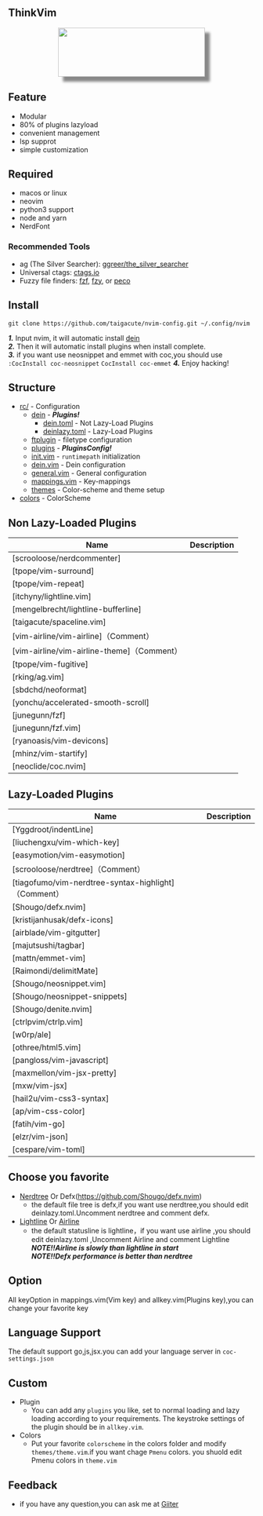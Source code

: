 ## ThinkVim 

<div align="center"><img style="width:300px;height:100px;box-shadow: 10px 10px 5px #888888;" src="https://github.com/Marlboro-go/Neovim-for-go/blob/master/screenshot/thinkvim.png"/></div>


## Feature

- Modular
- 80% of plugins lazyload
- convenient management
- lsp supprot
- simple customization
## Required
* macos or linux
* neovim
* python3 support
* node and yarn
* NerdFont
### Recommended Tools

- ag (The Silver Searcher): [ggreer/the_silver_searcher](https://github.com/ggreer/the_silver_searcher)
- Universal ctags: [ctags.io](https://ctags.io/)
- Fuzzy file finders: [fzf](https://github.com/junegunn/fzf), [fzy](https://github.com/jhawthorn/fzy), or [peco](https://github.com/peco/peco)

## Install
```
git clone https://github.com/taigacute/nvim-config.git ~/.config/nvim
```
**_1._** Input nvim, it will automatic install [dein](https://github.com/Shougo/dein.nvim)  
**_2._** Then it will automatic install plugins when install complete.  
**_3._** if you want use neosnippet and emmet with coc,you should use `:CocInstall coc-neosnippet` `CocInstall coc-emmet`
**_4._** Enjoy hacking!

## Structure

- [rc/](~/.config/nvim/rc) - Configuration
  - [dein](~/.config/nvim/rc/dein)  - _**Plugins!**_
    - [dein.toml](~/.config/nvim/rc/dein/dein.toml)     - Not Lazy-Load Plugins
    - [deinlazy.toml](~/.config/nvim/rc/dein/deinlazy.toml) - Lazy-Load Plugins
  - [ftplugin](~/.config/nvim/rc/ftplugin) - filetype configuration
  - [plugins](~/.config/nvim/rc/plugins) - _**PluginsConfig!**_
  - [init.vim](~/.config/nvim/rc/init.vim) - `runtimepath` initialization
  - [dein.vim](~/.config/nvim/rc/dein.vim) - Dein configuration
  - [general.vim](~/.config/nvim/rc/general.vim) - General configuration
  - [mappings.vim](~/.config/nvim/rc/mappings.vim) - Key-mappings
  - [themes](./config/theme.vim) - Color-scheme and theme setup
- [colors](~/.config/nvim/colors) - ColorScheme



## Non Lazy-Loaded Plugins
Name           | Description
-------------- | ----------------------
[scrooloose/nerdcommenter] | 
[tpope/vim-surround] |  
[tpope/vim-repeat] | 
[itchyny/lightline.vim] | 
[mengelbrecht/lightline-bufferline] | 
[taigacute/spaceline.vim] |
[vim-airline/vim-airline]（Comment） |
[vim-airline/vim-airline-theme]（Comment）|
[tpope/vim-fugitive] | 
[rking/ag.vim] | 
[sbdchd/neoformat] | 
[yonchu/accelerated-smooth-scroll] | 
[junegunn/fzf] | 
[junegunn/fzf.vim] | 
[ryanoasis/vim-devicons] | 
[mhinz/vim-startify] | 
[neoclide/coc.nvim] |

## Lazy-Loaded Plugins
Name           | Description
-------------- | ----------------------
[Yggdroot/indentLine] | 
[liuchengxu/vim-which-key] |
[easymotion/vim-easymotion] | 
[scrooloose/nerdtree]（Comment） | 
[tiagofumo/vim-nerdtree-syntax-highlight]（Comment） | 
[Shougo/defx.nvim] | 
[kristijanhusak/defx-icons] | 
[airblade/vim-gitgutter] | 
[majutsushi/tagbar] | 
[mattn/emmet-vim] | 
[Raimondi/delimitMate] | 
[Shougo/neosnippet.vim] | 
[Shougo/neosnippet-snippets] | 
[Shougo/denite.nvim] | 
[ctrlpvim/ctrlp.vim] |  
[w0rp/ale] | 
[othree/html5.vim] | 
[pangloss/vim-javascript] | 
[maxmellon/vim-jsx-pretty] | 
[mxw/vim-jsx] | 
[hail2u/vim-css3-syntax] | 
[ap/vim-css-color] |
[fatih/vim-go] | 
[elzr/vim-json] | 
[cespare/vim-toml] |

## Choose you favorite
* [Nerdtree](https://github.com/scrooloose/nerdtree) Or Defx(https://github.com/Shougo/defx.nvim)
  * the default file tree is defx,if you want use nerdtree,you should edit deinlazy.toml.Uncomment nerdtree and comment defx.
* [Lightline](https://github.com/itchyny/lightline.vim) Or [Airline](https://github.com/vim-airline/vim-airline)
  * the default statusline is lightline，if you want use airline ,you should edit deinlazy.toml ,Uncomment Airline and comment Lightline  
  _**NOTE!!Airline is slowly than lightline in start**_  
  _**NOTE!!Defx performance is better than nerdtree**_
## Option
All keyOption in mappings.vim(Vim key) and allkey.vim(Plugins key),you can change your favorite key
## Language Support
The default support go,js,jsx.you can add your language server in `coc-settings.json`
## Custom
* Plugin
   * You can add any `plugins` you like, set to normal loading and lazy loading according to your requirements. The keystroke settings of the plugin should be in `allkey.vim`.
* Colors
   * Put your favorite `colorscheme` in the colors folder and modify `themes/theme.vim`.if you want chage `Pmenu` colors. you shuold  edit Pmenu colors in `theme.vim` 
## Feedback
  * if you have any question,you can ask me at [Giiter](https://gitter.im/thinkvim/community)
